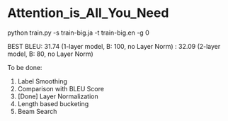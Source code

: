 # Attention_is_All_You_Need

python train.py -s train-big.ja -t train-big.en -g 0


BEST BLEU: 31.74 (1-layer model, B: 100, no Layer Norm)
: 32.09 (2-layer model, B: 80, no Layer Norm)


To be done:
1. Label Smoothing
2. Comparison with BLEU Score
3. [Done] Layer Normalization
4. Length based bucketing
5. Beam Search